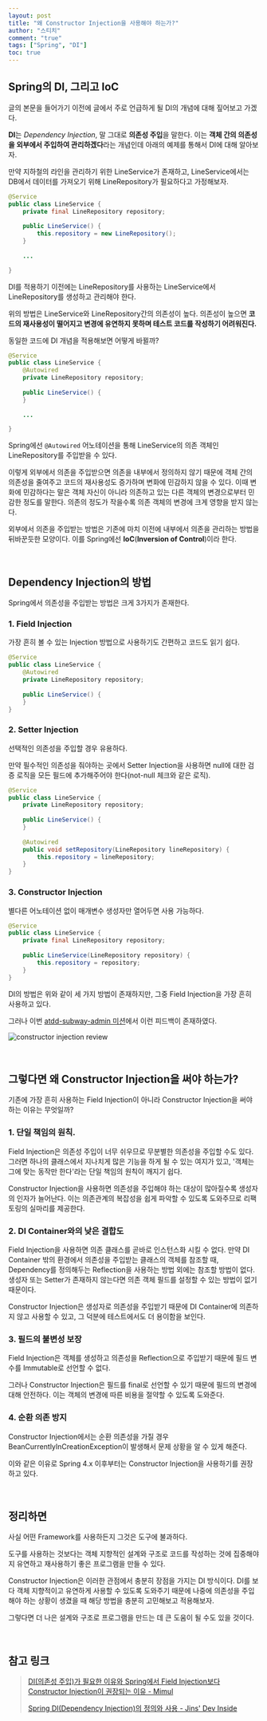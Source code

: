 ```yaml
---
layout: post
title: "왜 Constructor Injection을 사용해야 하는가?"
author: "스티치"
comment: "true"
tags: ["Spring", "DI"]
toc: true
---
```


## Spring의 DI, 그리고 IoC

글의 본문을 들어가기 이전에 글에서 주로 언급하게 될 DI의 개념에 대해 짚어보고 가겠다.

**DI**는 *Dependency Injection*, 말 그대로 **의존성 주입**을 말한다. 이는 **객체 간의 의존성을 외부에서 주입하여 관리하겠다**라는 개념인데 아래의 예제를 통해서 DI에 대해 알아보자.

만약 지하철의 라인을 관리하기 위한 LineService가 존재하고, LineService에서는 DB에서 데이터를 가져오기 위해 LineRepository가 필요하다고 가정해보자.

```java
@Service
public class LineService {
    private final LineRepository repository;
    
    public LineService() {
        this.repository = new LineRepository();
    }
    
    ...

}
```

DI를 적용하기 이전에는 LineRepository를 사용하는 LineService에서 LineRepository를 생성하고 관리해야 한다.

위의 방법은 LineService와 LineRepository간의 의존성이 높다. 의존성이 높으면 **코드의 재사용성이 떨어지고 변경에 유연하지 못하며 테스트 코드를 작성하기 어려워진다.**

동일한 코드에 DI 개념을 적용해보면 어떻게 바뀔까?

```java
@Service
public class LineService {
    @Autowired
    private LineRepository repository;
    
    public LineService() {
    }
    
    ...

}
```

Spring에선 `@Autowired` 어노테이션을 통해 LineService의 의존 객체인 LineRepository를 주입받을 수 있다.

이렇게 외부에서 의존을 주입받으면 의존을 내부에서 정의하지 않기 때문에 객체 간의 의존성을 줄여주고 코드의 재사용성도 증가하며 변화에 민감하지 않을 수 있다.
이때 변화에 민감하다는 말은 객체 자신이 아니라 의존하고 있는 다른 객체의 변경으로부터 민감한 정도를 말한다. 의존의 정도가 작을수록 의존 객체의 변경에 크게 영향을 받지 않는다.

외부에서 의존을 주입받는 방법은 기존에 마치 이전에 내부에서 의존을 관리하는 방법을 뒤바꾼듯한 모양이다. 이를 Spring에선 **IoC**(**Inversion of Control**)이라 한다.

<br/>

## Dependency Injection의 방법

Spring에서 의존성을 주입받는 방법은 크게 3가지가 존재한다.

### 1. Field Injection

가장 흔히 볼 수 있는 Injection 방법으로 사용하기도 간편하고 코드도 읽기 쉽다.

```java
@Service
public class LineService {
    @Autowired
    private LineRepository repository;
    
    public LineService() {
    }
}
```

### 2. Setter Injection

선택적인 의존성을 주입할 경우 유용하다.

만약 필수적인 의존성을 줘야하는 곳에서 Setter Injection을 사용하면 null에 대한 검증 로직을 모든 필드에 추가해주어야 한다(not-null 체크와 같은 로직).

```java
@Service
public class LineService {
    private LineRepository repository;
    
    public LineService() {
    }
    
    @Autowired
    public void setRepository(LineRepository lineRepository) {
        this.repository = lineRepository;
    }
}
```

### 3. Constructor Injection

별다른 어노테이션 없이 매개변수 생성자만 열어두면 사용 가능하다.

```java
@Service
public class LineService {
    private final LineRepository repository;
    
    public LineService(LineRepository repository) {
        this.repository = repository;
    }
}
```

DI의 방법은 위와 같이 세 가지 방법이 존재하지만, 그중 Field Injection을 가장 흔히 사용하고 있다.

그러나 이번 [atdd-subway-admin 미션](https://github.com/woowacourse/atdd-subway-admin)에서 이런 피드백이 존재하였다.

![constructor injection review](../images/2020-07-18-di-constructor-injection-review.png)

<br/>

## 그렇다면 왜 Constructor Injection을 써야 하는가?

기존에 가장 흔히 사용하는 Field Injection이 아니라 Constructor Injection을 써야 하는 이유는 무엇일까?

### 1. 단일 책임의 원칙.

Field Injection은 의존성 주입이 너무 쉬우므로 무분별한 의존성을 주입할 수도 있다. 그러면 하나의 클래스에서 지나치게 많은 기능을 하게 될 수 있는 여지가 있고, '객체는 그에 맞는 동작만 한다'라는 단일 책임의 원칙이 깨지기 쉽다.

Constructor Injection을 사용하면 의존성을 주입해야 하는 대상이 많아질수록 생성자의 인자가 늘어난다. 이는 의존관계의 복잡성을 쉽게 파악할 수 있도록 도와주므로 리팩토링의 실마리를 제공한다.

### 2. DI Container와의 낮은 결합도

Field Injection을 사용하면 의존 클래스를 곧바로 인스턴스화 시킬 수 없다. 만약 DI Container 밖의 환경에서 의존성을 주입받는 클래스의 객체를 참조할 때, Dependency를 정의해두는 Reflection을 사용하는 방법 외에는 참조할 방법이 없다. 생성자 또는 Setter가 존재하지 않는다면 의존 객체 필드를 설정할 수 있는 방법이 없기 때문이다.

Constructor Injection은 생성자로 의존성을 주입받기 때문에 DI Container에 의존하지 않고 사용할 수 있고, 그 덕분에 테스트에서도 더 용이함을 보인다.

### 3. 필드의 불변성 보장

Field Injection은 객체를 생성하고 의존성을 Reflection으로 주입받기 때문에 필드 변수를 Immutable로 선언할 수 없다.

그러나 Constructor Injection은 필드를 final로 선언할 수 있기 때문에 필드의 변경에 대해 안전하다. 이는 객체의 변경에 따른 비용을 절약할 수 있도록 도와준다.

### 4. 순환 의존 방지

Constructor Injection에서는 순환 의존성을 가질 경우 BeanCurrentlyInCreationException이 발생해서 문제 상황을 알 수 있게 해준다.

이와 같은 이유로 Spring 4.x 이후부터는 Constructor Injection을 사용하기를 권장하고 있다.

<br/>

## 정리하면

사실 어떤 Framework를 사용하든지 그것은 도구에 불과하다.

도구를 사용하는 것보다는 객체 지향적인 설계와 구조로 코드를 작성하는 것에 집중해야지 유연하고 재사용하기 좋은 프로그램을 만들 수 있다.

Constructor Injection은 이러한 관점에서 충분히 장점을 가지는 DI 방식이다. DI를 보다 객체 지향적이고 유연하게 사용할 수 있도록 도와주기 때문에 나중에 의존성을 주입해야 하는 상황이 생겼을 때 해당 방법을 충분히 고민해보고 적용해보자.

그렇다면 더 나은 설계와 구조로 프로그램을 만드는 데 큰 도움이 될 수도 있을 것이다.

<br/>

## 참고 링크

> [DI(의존성 주입)가 필요한 이유와 Spring에서 Field Injection보다 Constructor Injection이 권장되는 이유 - Mimul](https://www.mimul.com/blog/di-constructor-injection/)
>
> [Spring DI(Dependency Injection)의 정의와 사용 - Jins' Dev Inside](https://jins-dev.tistory.com/entry/Spring-DIDependency-Injection-의-정의와-사용)

